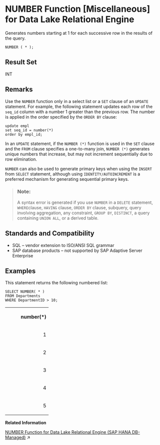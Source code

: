 <!-- loioa56a888784f21015bbaed2c2a214738e -->

# NUMBER Function \[Miscellaneous\] for Data Lake Relational Engine

Generates numbers starting at 1 for each successive row in the results of the query.



```
NUMBER ( * );
```



<a name="loioa56a888784f21015bbaed2c2a214738e__NUMBER_returns1"/>

## Result Set

INT



<a name="loioa56a888784f21015bbaed2c2a214738e__NUMBER_remarks1"/>

## Remarks

Use the `NUMBER` function only in a select list or a `SET` clause of an `UPDATE` statement. For example, the following statement updates each row of the `seq_id` column with a number 1 greater than the previous row. The number is applied in the order specified by the `ORDER BY` clause:

```
update empl
set seq_id = number(*)
order by empl_id;
```

In an `UPDATE` statement, if the `NUMBER (*)` function is used in the `SET` clause and the `FROM` clause specifies a one-to-many join, `NUMBER (*)` generates unique numbers that increase, but may not increment sequentially due to row elimination.

`NUMBER` can also be used to generate primary keys when using the `INSERT` from `SELECT` statement, although using `IDENTITY/AUTOINCREMENT` is a preferred mechanism for generating sequential primary keys.

> ### Note:  
> A syntax error is generated if you use `NUMBER` in a `DELETE` statement, `WHERE`clause, `HAVING` clause, `ORDER BY` clause, subquery, query involving aggregation, any constraint, `GROUP BY`, `DISTINCT`, a query containing `UNION ALL`, or a derived table.



<a name="loioa56a888784f21015bbaed2c2a214738e__NUMBER_standards1"/>

## Standards and Compatibility

-   SQL – vendor extension to ISO/ANSI SQL grammar
-   SAP database products – not supported by SAP Adaptive Server Enterprise



<a name="loioa56a888784f21015bbaed2c2a214738e__NUMBER_example1"/>

## Examples

This statement returns the following numbered list:

```
SELECT NUMBER( * )
FROM Departments
WHERE DepartmentID > 10;
```


<table>
<tr>
<th valign="top" rowspan="1">

          number\(\*\)

</th>
</tr>
<tr>
<td valign="top" rowspan="1">

                           1

</td>
</tr>
<tr>
<td valign="top" rowspan="1">

                           2

</td>
</tr>
<tr>
<td valign="top" rowspan="1">

                           3

</td>
</tr>
<tr>
<td valign="top" rowspan="1">

                           4

</td>
</tr>
<tr>
<td valign="top" rowspan="1">

                           5

</td>
</tr>
</table>

**Related Information**  


[NUMBER Function for Data Lake Relational Engine (SAP HANA DB-Managed)](https://help.sap.com/viewer/a898e08b84f21015969fa437e89860c8/2024_3_QRC/en-US/473f30fba028466f85cbeb5397f95320.html "Generates numbers starting at 1 for each successive row in the results of the query.") :arrow_upper_right:

